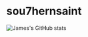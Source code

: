 # sou7hernsaint

![James's GitHub stats](https://github-readme-stats.vercel.app/api?username=sou7hernsaint&hide=contribs,prs&show_icons=true)

